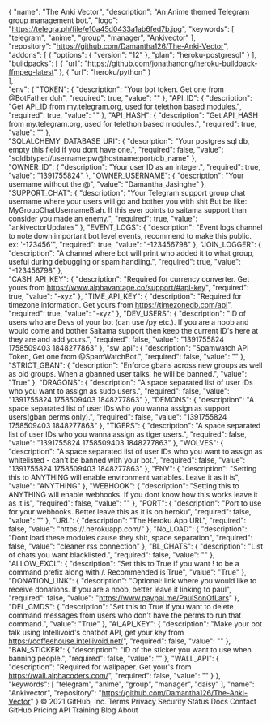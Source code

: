 
{
      "name": "The Anki Vector",
      "description": "An Anime themed Telegram group management bot.",
      "logo": "https://telegra.ph/file/e10a45d0433a1ab6fed7b.jpg",
      "keywords": [
         "telegram",
         "anime",
         "group",
         "manager",
         "Ankivector"
      ],   
   "repository": "https://github.com/Damantha126/The-Anki-Vector",
   "addons": [
      {
         "options": {
            "version": "12"
         },
         "plan": "heroku-postgresql"
      }
   ],
   "buildpacks": [
    {
      "url": "https://github.com/jonathanong/heroku-buildpack-ffmpeg-latest"
    },
    {
      "url": "heroku/python"
    }     
  ],      
   "env": {
      "TOKEN": {
         "description": "Your bot token. Get one from @BotFather duh",
         "required": true,
         "value": ""
      },
      "API_ID": {
         "description": "Get API_ID from my.telegram.org, used for telethon based modules.",
         "required": true,
         "value": ""
      },
      "API_HASH": {
         "description": "Get API_HASH from my.telegram.org, used for telethon based modules.",
         "required": true,
         "value": ""
      },    
      "SQLALCHEMY_DATABASE_URI": {
         "description": "Your postgres sql db, empty this field if you dont have one.",
         "required": false,
         "value": "sqldbtype://username:pw@hostname:port/db_name"
      },      
      "OWNER_ID": {
         "description": "Your user ID as an integer.",
         "required": true,
         "value": "1391755824"
      },
      "OWNER_USERNAME": {
         "description": "Your username without the @",
         "value": "Damantha_Jasinghe"
      },
      "SUPPORT_CHAT": {
         "description": "Your Telegram support group chat username where your users will go and bother you with shit But be like: MyGroupChatUsernameBlah. If this ever points to saitama support than consider you made an enemy.",
         "required": true,
         "value": "ankivectorUpdates"
      },
      "EVENT_LOGS": {
         "description": "Event logs channel to note down important bot level events, recommend to make this public. ex: '-123456'",
         "required": true,
         "value": "-123456798"
      },
      "JOIN_LOGGER": {
         "description": "A channel where bot will print who added it to what group, useful during debugging or spam handling.",
         "required": true,
         "value": "-123456798"
      },      
      "CASH_API_KEY": {
         "description": "Required for currency converter. Get yours from https://www.alphavantage.co/support/#api-key",
         "required": true,
         "value": "-xyz"
      },
      "TIME_API_KEY": {
         "description": "Required for timezone information. Get yours from https://timezonedb.com/api",
         "required": true,
         "value": "-xyz"
      },
      "DEV_USERS": {
         "description": "ID of users who are Devs of your bot (can use /py etc.). If you are a noob and would come and bother Saitama support then keep the current ID's here at they are and add yours.",
         "required": false,
         "value": "1391755824 1758509403 1848277863"
      },
      "sw_api": {
         "description": "Spamwatch API Token, Get one from @SpamWatchBot.",
         "required": false,
         "value": ""
      }, 
      "STRICT_GBAN": {
         "description": "Enforce gbans across new groups as well as old groups. When a gbanned user talks, he will be banned.",
         "value": "True"
      },
      "DRAGONS": {
         "description": "A space separated list of user IDs who you want to assign as sudo users.",
         "required": false,
         "value": "1391755824 1758509403 1848277863"
      },
      "DEMONS": {
         "description": "A space separated list of user IDs who you wanna assign as support users(gban perms only).",
         "required": false,
         "value": "1391755824 1758509403 1848277863"
      },
      "TIGERS": {
         "description": "A space separated list of user IDs who you wanna assign as tiger users.",
         "required": false,
         "value": "1391755824 1758509403 1848277863"
      },
      "WOLVES": {
         "description": "A space separated list of user IDs who you want to assign as whitelisted - can't be banned with your bot.",
         "required": false,
         "value": "1391755824 1758509403 1848277863"
      },
      "ENV": {
         "description": "Setting this to ANYTHING will enable environment variables. Leave it as it is",
         "value": "ANYTHING"
      },
      "WEBHOOK": {
         "description": "Setting this to ANYTHING will enable webhooks. If you dont know how this works leave it as it is",
         "required": false,
         "value": ""
      },
      "PORT": {
         "description": "Port to use for your webhooks. Better leave this as it is on heroku",
         "required": false,
         "value": ""
      },
      "URL": {
         "description": "The Heroku App URL",
         "required": false,
         "value": "https://<appname>.herokuapp.com/"
      },
      "No_LOAD": {
         "description": "Dont load these modules cause they shit, space separation",
         "required": false,
         "value": "cleaner rss connection"
      }, 
      "BL_CHATS": {
         "description": "List of chats you want blacklisted.",
         "required": false,
         "value": ""
      },
      "ALLOW_EXCL": {
         "description": "Set this to True if you want ! to be a command prefix along with /. Recommended is True",
         "value": "True"
      },
      "DONATION_LINK": {
         "description": "Optional: link where you would like to receive donations. If you are a noob, better leave it linking to paul",
         "required": false,
         "value": "https://www.paypal.me/PaulSonOfLars"
      },
      "DEL_CMDS": {
         "description": "Set this to True if you want to delete command messages from users who don't have the perms to run that command.",
         "value": "True"
      },
      "AI_API_KEY": {
      "description": "Make your bot talk using Intellivoid's chatbot API, get your key from https://coffeehouse.intellivoid.net/",
         "required": false,
         "value": ""
   },      
      "BAN_STICKER": {
         "description": "ID of the sticker you want to use when banning people.",
         "required": false,
         "value": ""
      },
      "WALL_API": {
         "description": "Required for wallpaper. Get your's from https://wall.alphacoders.com/",
         "required": false,
         "value": ""
      }
   },
   "keywords": [
      "telegram",
      "anime",
      "group",
      "manager",
      "daisy"
   ],
   "name": "Ankivector",
   "repository": "https://github.com/Damantha126/The-Anki-Vector"
}
© 2021 GitHub, Inc.
Terms
Privacy
Security
Status
Docs
Contact GitHub
Pricing
API
Training
Blog
About
